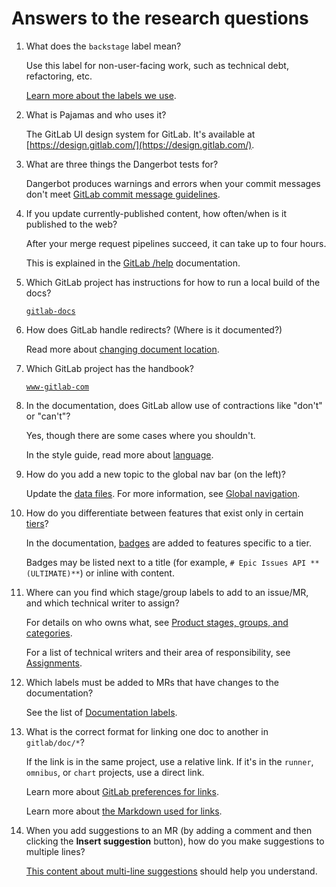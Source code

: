 # Answers to the research questions

1. What does the `backstage` label mean?

   Use this label for non-user-facing work, such as technical debt, refactoring, etc.

   [Learn more about the labels we use](https://about.gitlab.com/handbook/engineering/management/throughput/#implementation).

1. What is Pajamas and who uses it?

   The GitLab UI design system for GitLab. It's available at [https://design.gitlab.com/](https://design.gitlab.com/).

1. What are three things the Dangerbot tests for?

   Dangerbot produces warnings and errors when your commit messages don't meet [GitLab commit message guidelines](https://docs.gitlab.com/ee/development/contributing/merge_request_workflow.html#commit-messages-guidelines).

1. If you update currently-published content, how often/when is it published to the web?

   After your merge request pipelines succeed, it can take up to four hours.

   This is explained in the [GitLab /help](https://docs.gitlab.com/ee/development/documentation/#gitlab-help) documentation.

1. Which GitLab project has instructions for how to run a local build of the docs?

   [`gitlab-docs`](https://gitlab.com/gitlab-org/gitlab-docs)

1. How does GitLab handle redirects? (Where is it documented?)

   Read more about [changing document location](https://docs.gitlab.com/ce/development/documentation/index.html#changing-document-location).

1. Which GitLab project has the handbook?

   [`www-gitlab-com`](https://gitlab.com/gitlab-com/www-gitlab-com)

1. In the documentation, does GitLab allow use of contractions like "don't" or "can't"?

   Yes, though there are some cases where you shouldn't.

   In the style guide, read more about [language](https://docs.gitlab.com/ee/development/documentation/styleguide.html#language).

1. How do you add a new topic to the global nav bar (on the left)?

   Update the [data files](https://gitlab.com/gitlab-org/gitlab-docs/tree/master/content/_data). For more information, see [Global navigation](https://docs.gitlab.com/ee/development/documentation/site_architecture/global_nav.html).

1. How do you differentiate between features that exist only in certain [tiers](https://about.gitlab.com/handbook/marketing/product-marketing/tiers/)?

   In the documentation, [badges](https://docs.gitlab.com/ee/development/documentation/styleguide.html#product-badges) are added to features specific to a tier.

   Badges may be listed next to a title (for example, `# Epic Issues API **(ULTIMATE)**`) or inline with content.

1. Where can you find which stage/group labels to add to an issue/MR, and which technical writer to assign?

   For details on who owns what, see [Product stages, groups, and categories](https://about.gitlab.com/handbook/product/categories/).

   For a list of technical writers and their area of responsibility, see [Assignments](https://about.gitlab.com/handbook/engineering/technical-writing/#assignments).

1. Which labels must be added to MRs that have changes to the documentation?

   See the list of [Documentation labels](https://docs.gitlab.com/ee/development/documentation/workflow.html#documentation-labels).

1. What is the correct format for linking one doc to another in `gitlab/doc/*`?

   If the link is in the same project, use a relative link. If it's in the `runner`, `omnibus`, or `chart` projects, use a direct link.

   Learn more about [GitLab preferences for links](https://docs.gitlab.com/ee/development/documentation/styleguide.html#links).

   Learn more about [the Markdown used for links](https://docs.gitlab.com/ee/user/markdown.html#links).

1. When you add suggestions to an MR (by adding a comment and then clicking the **Insert suggestion** button), how do you make suggestions to multiple lines?

   [This content about multi-line suggestions](https://docs.gitlab.com/ee/user/discussions/#multi-line-suggestions) should help you understand.
